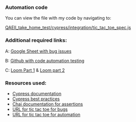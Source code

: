 <h3>Automation code</h3>
You can view the file with my code by navigating to:

[QAEII_take_home_test/cypress/integration/tic_tac_toe_spec.js](./cypress/integration/tic_tac_toe_spec.js)

<h3>Additional required links:</h3>

A: [Google Sheet with bug issues](https://docs.google.com/spreadsheets/d/14PpIouSWSZbFH4hbbz1TEgEO_8W9yL7y5a2Pq1tWsFY/edit?usp=sharing)

B: [Github with code automation testing](https://github.com/kristynbdev/QAEII_take_home_test)

C: [Loom Part 1](https://www.loom.com/share/beaf322726c043eaba81ddb0fc54b20d) & [Loom part 2](https://www.loom.com/share/feeddb4630854a6da07c7c8299df1bfa)

<h3>Resources used:</h3>

* [Cypress documentation](https://docs.cypress.io/guides/overview/why-cypress)
* [Cypress best practices](https://ruleoftech.com/2019/notes-of-best-practices-for-writing-cypress-tests)
* [Chai documentation for assertions](https://www.chaijs.com/api/bdd/)
* [URL for tic tac toe for bugs](https://codepen.io/CalendlyQA/full/KKPQLmV)
* [URL for tic tac toe for automation](https://hip-warm-methane.glitch.me/)
